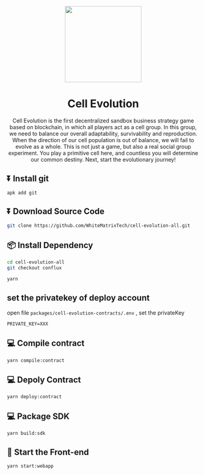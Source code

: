 <p align="center">
  <a href="https://chainide.com">
    <img width="200" src="https://d1hofj2ah5bgy9.cloudfront.net/cell-evolution-logo.svg">
  </a>
</p>

<h1 align="center">Cell Evolution</h1>

<div align="center">

Cell Evolution is the first decentralized sandbox business strategy game based on blockchain, in which all players act as a cell group. In this group, we need to balance our overall adaptability, survivability and reproduction. When the direction of our cell population is out of balance, we will fail to evolve as a whole. This is not just a game, but also a real social group experiment. You play a primitive cell here, and countless you will determine our common destiny. Next, start the evolutionary journey!

</div>

## ⏬ Install git
```
apk add git
```

## ⏬ Download Source Code

```bash
git clone https://github.com/WhiteMatrixTech/cell-evolution-all.git
```

## 📦 Install Dependency

```bash
cd cell-evolution-all
git checkout conflux
```

```bash
yarn
```

## set the privatekey of deploy account

open file `packages/cell-evolution-contracts/.env` , set the privateKey

```
PRIVATE_KEY=XXX
```

## 💻 Compile contract
```
yarn compile:contract
```

## 💻 Depoly Contract
```
yarn deploy:contract
```

## 💻 Package SDK
```
yarn build:sdk
```

## 🧿 Start the Front-end
```
yarn start:webapp
```
